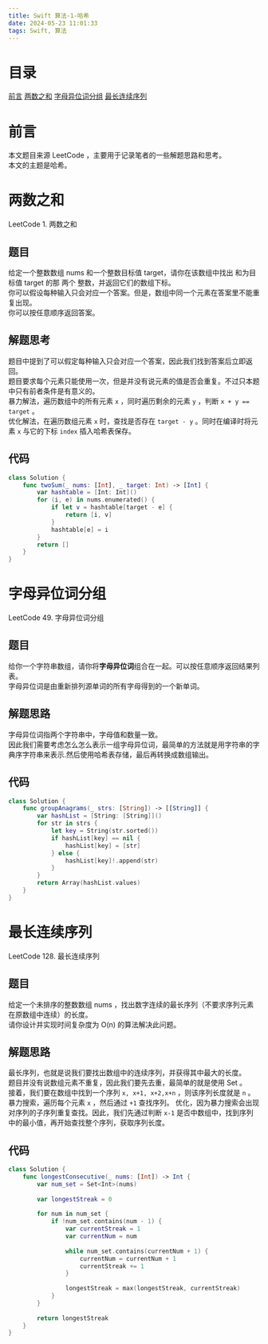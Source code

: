 ```yaml
---
title: Swift 算法-1-哈希
date: 2024-05-23 11:01:33
tags: Swift, 算法
---
```

# 目录
[前言](#0)
[两数之和](#1)
[字母异位词分组](#49)
[最长连续序列](#128)

<h1 id="0">前言</h1>

本文题目来源 LeetCode ，主要用于记录笔者的一些解题思路和思考。<br>
本文的主题是哈希。<br>

<h1 id="1">两数之和</h1>

LeetCode 1. 两数之和<br>
## 题目
给定一个整数数组 nums 和一个整数目标值 target，请你在该数组中找出 和为目标值 target  的那 两个 整数，并返回它们的数组下标。<br>
你可以假设每种输入只会对应一个答案。但是，数组中同一个元素在答案里不能重复出现。<br>
你可以按任意顺序返回答案。<br>
## 解题思考
题目中提到了可以假定每种输入只会对应一个答案，因此我们找到答案后立即返回。<br>
题目要求每个元素只能使用一次，但是并没有说元素的值是否会重复。不过只本题中只有前者条件是有意义的。<br>
暴力解法，遍历数组中的所有元素 `x` ，同时遍历剩余的元素 `y` ，判断 `x + y == target` 。<br>
优化解法，在遍历数组元素 `x` 时，查找是否存在 `target - y` 。同时在编译时将元素 `x` 与它的下标 `index` 插入哈希表保存。<br>
## 代码
```Swift
class Solution {
    func twoSum(_ nums: [Int], _ target: Int) -> [Int] {
        var hashtable = [Int: Int]()
        for (i, e) in nums.enumerated() {
            if let v = hashtable[target - e] {
                return [i, v]
            }
            hashtable[e] = i
        }
        return []
    }
}
```

<h1 id="49">字母异位词分组</h1>

LeetCode 49. 字母异位词分组<br>
## 题目
给你一个字符串数组，请你将**字母异位词**组合在一起。可以按任意顺序返回结果列表。<br>
字母异位词是由重新排列源单词的所有字母得到的一个新单词。<br>
## 解题思路
字母异位词指两个字符串中，字母值和数量一致。<br>
因此我们需要考虑怎么怎么表示一组字母异位词，最简单的方法就是用字符串的字典序字符串来表示.然后使用哈希表存储，最后再转换成数组输出。<br>
## 代码
```Swift
class Solution {
    func groupAnagrams(_ strs: [String]) -> [[String]] {
        var hashList = [String: [String]]()
        for str in strs {
            let key = String(str.sorted())
            if hashList[key] == nil {
                hashList[key] = [str]
            } else {
                hashList[key]!.append(str)
            }
        }
        return Array(hashList.values)
    }
}
```

<h1 id="128">最长连续序列</h1>

LeetCode 128. 最长连续序列<br>
## 题目
给定一个未排序的整数数组 nums ，找出数字连续的最长序列（不要求序列元素在原数组中连续）的长度。<br>
请你设计并实现时间复杂度为 O(n) 的算法解决此问题。<br>
## 解题思路
最长序列，也就是说我们要找出数组中的连续序列，并获得其中最大的长度。<br>
题目并没有说数组元素不重复，因此我们要先去重，最简单的就是使用 Set 。<br>
接着，我们要在数组中找到一个序列 `x, x+1, x+2,x+n` ，则该序列长度就是 `n` 。<br>
暴力搜索，遍历每个元素 `x` ，然后通过 `+1` 查找序列。
优化，因为暴力搜索会出现对序列的子序列重复查找。因此，我们先通过判断 `x-1` 是否中数组中，找到序列中的最小值，再开始查找整个序列，获取序列长度。<br>
## 代码
```Swift
class Solution {
    func longestConsecutive(_ nums: [Int]) -> Int {
        var num_set = Set<Int>(nums)
        
        var longestStreak = 0
        
        for num in num_set {
            if !num_set.contains(num - 1) {
                var currentStreak = 1
                var currentNum = num
                
                while num_set.contains(currentNum + 1) {
                    currentNum = currentNum + 1
                    currentStreak += 1
                }
                
                longestStreak = max(longestStreak, currentStreak)
            }
        }
        
        return longestStreak
    }
}
```